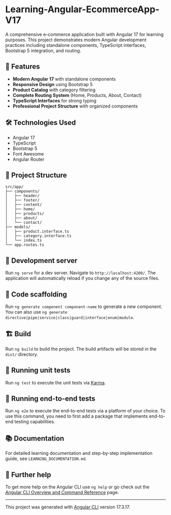 # Learning-Angular-EcommerceApp-V17

A comprehensive e-commerce application built with Angular 17 for learning purposes. This project demonstrates modern Angular development practices including standalone components, TypeScript interfaces, Bootstrap 5 integration, and routing.

## 🚀 Features

- **Modern Angular 17** with standalone components
- **Responsive Design** using Bootstrap 5
- **Product Catalog** with category filtering
- **Complete Routing System** (Home, Products, About, Contact)
- **TypeScript Interfaces** for strong typing
- **Professional Project Structure** with organized components

## 🛠️ Technologies Used

- Angular 17
- TypeScript
- Bootstrap 5
- Font Awesome
- Angular Router

## 📁 Project Structure

```
src/app/
├── components/
│   ├── header/
│   ├── footer/
│   ├── content/
│   ├── home/
│   ├── products/
│   ├── about/
│   └── contact/
├── models/
│   ├── product.interface.ts
│   ├── category.interface.ts
│   └── index.ts
└── app.routes.ts
```

## 🚀 Development server

Run `ng serve` for a dev server. Navigate to `http://localhost:4200/`. The application will automatically reload if you change any of the source files.

## 🔧 Code scaffolding

Run `ng generate component component-name` to generate a new component. You can also use `ng generate directive|pipe|service|class|guard|interface|enum|module`.

## 🏗️ Build

Run `ng build` to build the project. The build artifacts will be stored in the `dist/` directory.

## 🧪 Running unit tests

Run `ng test` to execute the unit tests via [Karma](https://karma-runner.github.io).

## 🎯 Running end-to-end tests

Run `ng e2e` to execute the end-to-end tests via a platform of your choice. To use this command, you need to first add a package that implements end-to-end testing capabilities.

## 📚 Documentation

For detailed learning documentation and step-by-step implementation guide, see `LEARNING_DOCUMENTATION.md`.

## 🤝 Further help

To get more help on the Angular CLI use `ng help` or go check out the [Angular CLI Overview and Command Reference](https://angular.io/cli) page.

---

This project was generated with [Angular CLI](https://github.com/angular/angular-cli) version 17.3.17.

